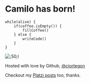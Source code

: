 <meta name="date" content="Apr 29, 1991" />
<meta name="language" content="en" />
<meta name="tags" content="" />

# Camilo has born!

>   
    while(alive) {
        if(coffee.isEmpty()) {
            fillCoffee()
        } else {
            writeCode()
        }
    }

![;50;l](https://github.githubassets.com/images/modules/logos_page/GitHub-Mark.png)

Hosted with love by Github, [@cjortegon](https://github.com/cjortegon)	

Checkout my [Platzi posts](https://platzi.com/@cjortegon/) too, thanks.
